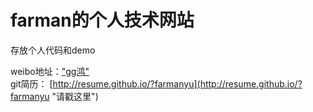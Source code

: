 # farman的个人技术网站 #
存放个人代码和demo

weibo地址：["gg鸿"](https://weibo.com/gghongfei)  
git简历： [http://resume.github.io/?farmanyu](http://resume.github.io/?farmanyu "请戳这里")
